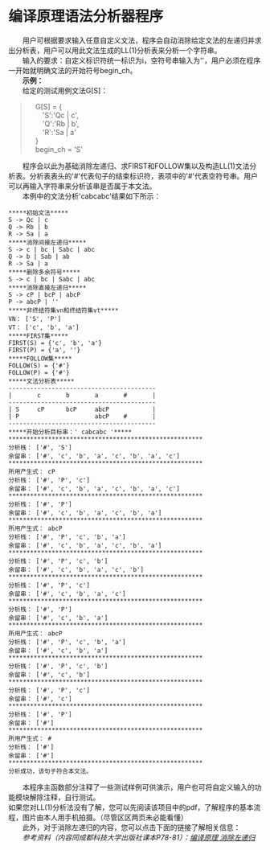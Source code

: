 # 编译原理语法分析器程序  
&emsp;&emsp;用户可根据要求输入任意自定义文法，程序会自动消除给定文法的左递归并求出分析表，用户可以用此文法生成的LL(1)分析表来分析一个字符串。  
&emsp;&emsp;输入的要求：自定义标识符统一标识为i，空符号串输入为''，用户必须在程序一开始就明确文法的开始符号begin_ch。  
**&emsp;&emsp;示例：**  
&emsp;&emsp;给定的测试用例文法G[S]：  
> &emsp;G[S] = {  
> &emsp;&emsp;'S':'Qc | c',  
> &emsp;&emsp;'Q':'Rb | b',  
> &emsp;&emsp;'R':'Sa | a'  
> &emsp;}  
> &emsp;begin_ch = 'S'  

&emsp;&emsp;程序会以此为基础消除左递归、求FIRST和FOLLOW集以及构造LL(1)文法分析表。分析表表头的'#'代表句子的结束标识符，表项中的'#'代表空符号串。用户可以再输入字符串来分析该串是否属于本文法。  
&emsp;&emsp;本例中的文法分析'cabcabc'结果如下所示：  
```
*****初始文法*****
S -> Qc | c
Q -> Rb | b
R -> Sa | a
*****消除间接左递归*****
S -> c | bc | Sabc | abc
Q -> b | Sab | ab
R -> Sa | a
*****删除多余符号*****
S -> c | bc | Sabc | abc
*****消除直接左递归*****
S -> cP | bcP | abcP
P -> abcP | ''
*****非终结符集vn和终结符集vt*****
VN： ['S', 'P']
VT： ['c', 'b', 'a']
*****FIRST集*****
FIRST(S) = {'c', 'b', 'a'}
FIRST(P) = {'a', ''}
*****FOLLOW集*****
FOLLOW(S) = {'#'}
FOLLOW(P) = {'#'}
*****文法分析表*****
-----------------------------------------
|       c       b       a       #       |
-----------------------------------------
| S     cP      bcP     abcP            |
| P                     abcP    #       |
-----------------------------------------
*****开始分析目标串：' cabcabc '*****
******************************************************
分析栈： ['#', 'S']
余留串： ['#', 'c', 'b', 'a', 'c', 'b', 'a', 'c']
******************************************************
所用产生式： cP
分析栈： ['#', 'P', 'c']
余留串： ['#', 'c', 'b', 'a', 'c', 'b', 'a', 'c']
******************************************************
分析栈： ['#', 'P']
余留串： ['#', 'c', 'b', 'a', 'c', 'b', 'a']
******************************************************
所用产生式： abcP
分析栈： ['#', 'P', 'c', 'b', 'a']
余留串： ['#', 'c', 'b', 'a', 'c', 'b', 'a']
******************************************************
分析栈： ['#', 'P', 'c', 'b']
余留串： ['#', 'c', 'b', 'a', 'c', 'b']
******************************************************
分析栈： ['#', 'P', 'c']
余留串： ['#', 'c', 'b', 'a', 'c']
******************************************************
分析栈： ['#', 'P']
余留串： ['#', 'c', 'b', 'a']
******************************************************
所用产生式： abcP
分析栈： ['#', 'P', 'c', 'b', 'a']
余留串： ['#', 'c', 'b', 'a']
******************************************************
分析栈： ['#', 'P', 'c', 'b']
余留串： ['#', 'c', 'b']
******************************************************
分析栈： ['#', 'P', 'c']
余留串： ['#', 'c']
******************************************************
分析栈： ['#', 'P']
余留串： ['#']
******************************************************
所用产生式： #
分析栈： ['#']
余留串： ['#']
******************************************************
分析成功，该句子符合本文法。  
```
&emsp;&emsp;本程序主函数部分注释了一些测试样例可供演示，用户也可将自定义输入的功能模块解除注释，自行测试。  
如果您对LL(1)分析法没有了解，您可以先阅读该项目中的pdf，了解程序的基本流程，图片由本人用手机拍摄。（尽管区区两页未必能看懂）  
&emsp;&emsp;此外，对于消除左递归的内容，您可以点击下面的链接了解相关信息：  
*&emsp;&emsp;参考资料（内容同成都科技大学出版社课本P78-81）：[编译原理 消除左递归](https://blog.csdn.net/liyun123gx/article/details/19924993)*